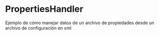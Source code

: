 # PropertiesHandler
Ejemplo de cómo manejar datos de un archivo de propiedades desde un archivo de configuración en xml
